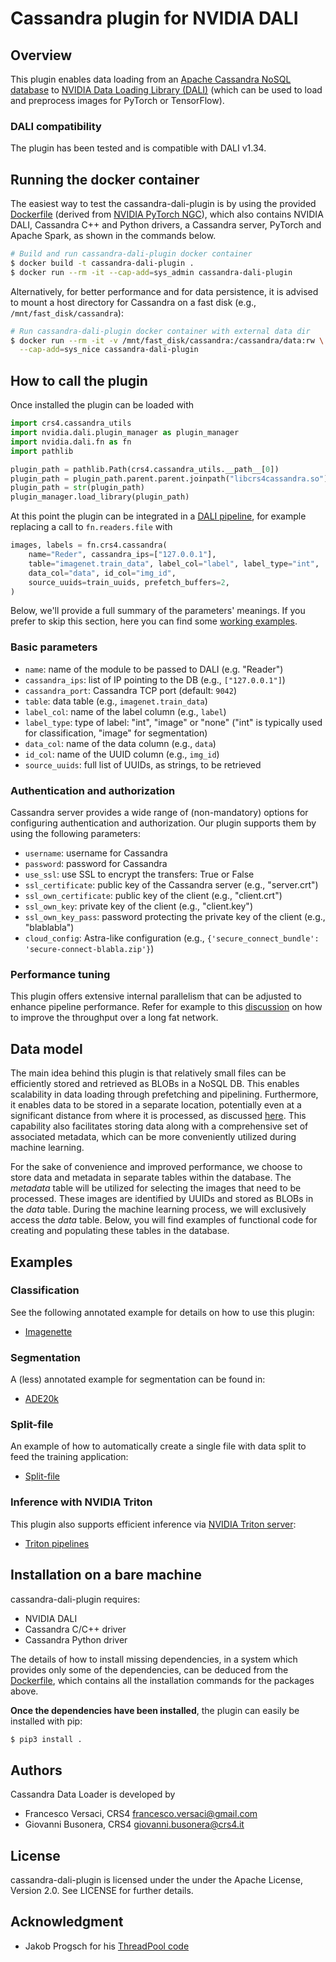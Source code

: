 # Cassandra plugin for NVIDIA DALI

## Overview

This plugin enables data loading from an [Apache Cassandra NoSQL
database](https://cassandra.apache.org) to [NVIDIA Data Loading
Library (DALI)](https://github.com/NVIDIA/DALI) (which can be used to
load and preprocess images for PyTorch or TensorFlow).

### DALI compatibility
The plugin has been tested and is compatible with DALI v1.34.

## Running the docker container

The easiest way to test the cassandra-dali-plugin is by using the
provided [Dockerfile](Dockerfile) (derived from [NVIDIA PyTorch
NGC](https://catalog.ngc.nvidia.com/orgs/nvidia/containers/pytorch)),
which also contains NVIDIA DALI, Cassandra C++ and Python drivers,
a Cassandra server, PyTorch and Apache Spark, as shown in the commands below.

```bash
# Build and run cassandra-dali-plugin docker container
$ docker build -t cassandra-dali-plugin .
$ docker run --rm -it --cap-add=sys_admin cassandra-dali-plugin
```

Alternatively, for better performance and for data persistence, it is
advised to mount a host directory for Cassandra on a fast disk (e.g.,
`/mnt/fast_disk/cassandra`):

```bash
# Run cassandra-dali-plugin docker container with external data dir
$ docker run --rm -it -v /mnt/fast_disk/cassandra:/cassandra/data:rw \
  --cap-add=sys_nice cassandra-dali-plugin
```

## How to call the plugin

Once installed the plugin can be loaded with

```python
import crs4.cassandra_utils
import nvidia.dali.plugin_manager as plugin_manager
import nvidia.dali.fn as fn
import pathlib

plugin_path = pathlib.Path(crs4.cassandra_utils.__path__[0])
plugin_path = plugin_path.parent.parent.joinpath("libcrs4cassandra.so")
plugin_path = str(plugin_path)
plugin_manager.load_library(plugin_path)
```

At this point the plugin can be integrated in a [DALI
pipeline](https://docs.nvidia.com/deeplearning/dali/user-guide/docs/pipeline.html),
for example replacing a call to `fn.readers.file` with
```python
images, labels = fn.crs4.cassandra(
    name="Reder", cassandra_ips=["127.0.0.1"],
    table="imagenet.train_data", label_col="label", label_type="int",
    data_col="data", id_col="img_id",
    source_uuids=train_uuids, prefetch_buffers=2,
)
```

Below, we'll provide a full summary of the parameters' meanings. If
you prefer to skip this section, here you can find some [working
examples](README.md#examples).

### Basic parameters

- `name`: name of the module to be passed to DALI (e.g. "Reader")
- `cassandra_ips`: list of IP pointing to the DB (e.g., `["127.0.0.1"]`)
- `cassandra_port`: Cassandra TCP port (default: `9042`)
- `table`: data table (e.g., `imagenet.train_data`)
- `label_col`: name of the label column (e.g., `label`)
- `label_type`: type of label: "int", "image" or "none" ("int" is
  typically used for classification, "image" for segmentation)
- `data_col`: name of the data column (e.g., `data`)
- `id_col`: name of the UUID column (e.g., `img_id`)
- `source_uuids`: full list of UUIDs, as strings, to be retrieved

### Authentication and authorization

Cassandra server provides a wide range of (non-mandatory) options for
configuring authentication and authorization. Our plugin supports
them by using the following parameters:

- `username`: username for Cassandra
- `password`: password for Cassandra
- `use_ssl`: use SSL to encrypt the transfers: True or False
- `ssl_certificate`: public key of the Cassandra server (e.g., "server.crt")
- `ssl_own_certificate`: public key of the client (e.g., "client.crt")
- `ssl_own_key`: private key of the client (e.g., "client.key")
- `ssl_own_key_pass`: password protecting the private key of the client (e.g., "blablabla")
- `cloud_config`: Astra-like configuration (e.g., `{'secure_connect_bundle': 'secure-connect-blabla.zip'}`)

### Performance tuning

This plugin offers extensive internal parallelism that can be adjusted
to enhance pipeline performance. Refer for example to this
[discussion](docs/LFN.md) on how to improve the throughput over a
long fat network.

## Data model

The main idea behind this plugin is that relatively small files can be
efficiently stored and retrieved as BLOBs in a NoSQL DB. This enables
scalability in data loading through prefetching and
pipelining. Furthermore, it enables data to be stored in a separate
location, potentially even at a significant distance from where it is
processed, as discussed [here](docs/LFN.md). This capability also
facilitates storing data along with a comprehensive set of associated
metadata, which can be more conveniently utilized during machine
learning.

For the sake of convenience and improved performance, we choose to
store data and metadata in separate tables within the database. The
*metadata* table will be utilized for selecting the images that need
to be processed. These images are identified by UUIDs and stored as
BLOBs in the *data* table. During the machine learning process, we
will exclusively access the *data* table. Below, you will find
examples of functional code for creating and populating these tables
in the database.

## Examples

### Classification

See the following annotated example for details on how to use this plugin:
- [Imagenette](examples/imagenette/)

### Segmentation

A (less) annotated example for segmentation can be found in:
- [ADE20k](examples/ade20k/)

### Split-file

An example of how to automatically create a single file with data
split to feed the training application:
- [Split-file](examples/splitfile)

### Inference with NVIDIA Triton

This plugin also supports efficient inference via [NVIDIA Triton
server](https://github.com/triton-inference-server/server):
- [Triton pipelines](examples/triton)

## Installation on a bare machine

cassandra-dali-plugin requires:
- NVIDIA DALI
- Cassandra C/C++ driver
- Cassandra Python driver

The details of how to install missing dependencies, in a system which
provides only some of the dependencies, can be deduced from the
[Dockerfile](Dockerfile), which contains all the installation
commands for the packages above.

**Once the dependencies have been installed**, the plugin
can easily be installed with pip:
```bash
$ pip3 install .
```

## Authors

Cassandra Data Loader is developed by
  * Francesco Versaci, CRS4 <francesco.versaci@gmail.com>
  * Giovanni Busonera, CRS4 <giovanni.busonera@crs4.it>

## License

cassandra-dali-plugin is licensed under the under the Apache License,
Version 2.0. See LICENSE for further details.

## Acknowledgment

- Jakob Progsch for his [ThreadPool code](https://github.com/progschj/ThreadPool)
